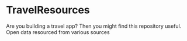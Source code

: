 # TravelResources
Are you building a travel app? Then you might find this repository useful. Open data resourced from various sources
